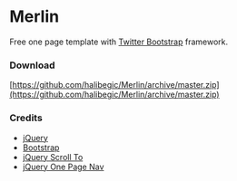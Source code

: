 Merlin
======
Free one page template with [Twitter Bootstrap](http://getbootstrap.com/) framework.

### Download

[https://github.com/halibegic/Merlin/archive/master.zip](https://github.com/halibegic/Merlin/archive/master.zip)


### Credits
 * [jQuery](http://jquery.com/)
 * [Bootstrap](http://getbootstrap.com/)
 * [jQuery Scroll To](http://flesler.blogspot.com/2007/10/jqueryscrollto.html)
 * [jQuery One Page Nav](https://github.com/davist11/jQuery-One-Page-Nav)
